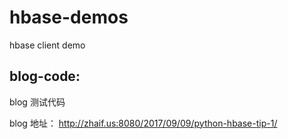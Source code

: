 # hbase-demos
hbase client demo

## blog-code:
blog 测试代码

blog 地址： http://zhaif.us:8080/2017/09/09/python-hbase-tip-1/ 
